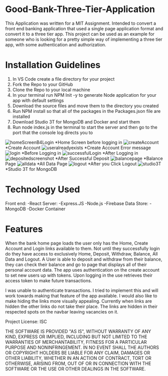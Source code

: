 # Good-Bank-Three-Tier-Application

This Application was written for a MIT Assignment. Intended to convert a front end banking application that used a single page application format and convert it to a three tier app. This project can be used as an example for someone who is looking for a pretty simple way of implementing a three tier app, with some authentication and authorization. 

# Installation Guidelines
1. In VS Code create a file directory for your project
2. Fork the Repo to your GitHub
3. Clone the Repo to your local machine
4. In your terminal run NPM Init -y to generate Node application for your app with default settings
5. Download the source files and move them to the directory you created
6. Run NPM install so that all of the packages in the Packages.json file are installed
7. Download Studio 3T for MongoDB and Docker and start them
8. Run node index.js in the terminal to start the server and then go to the port that the console log directs you to

![homeScreenB4Login](https://user-images.githubusercontent.com/54951171/191431464-fe479ec7-0025-4ebd-b299-af8baeb41b30.JPG)
*Home Screen before logging in
![createAccount](https://user-images.githubusercontent.com/54951171/191431639-36053a9d-a0c0-4dbe-b9fa-7346b8054b3e.JPG)
*Create Account
![useralreadyexists](https://user-images.githubusercontent.com/54951171/191432100-58abdd2c-10b8-4d4e-a760-ff666405de9c.JPG)
*Create Account Error message 
![login](https://user-images.githubusercontent.com/54951171/191431731-56629258-eafa-45f4-a510-e0e24edd9b57.JPG) 
*Before Logging in
![successfulLogin](https://user-images.githubusercontent.com/54951171/191432028-bd03df4a-746f-45f8-a40b-312d21933d19.JPG)
*After Logging in
![depositedscreenshot](https://user-images.githubusercontent.com/54951171/191432217-d143617d-c4b7-4f14-9061-769e692dce32.JPG)
*After Successful Deposit
![balancepage](https://user-images.githubusercontent.com/54951171/191432298-7c7aa88d-9651-46a7-a939-a0393b3a2ff5.JPG)
*Balance Page
![alldata](https://user-images.githubusercontent.com/54951171/191432348-fe705b3e-f4e5-4c24-b841-7c5a5f534e80.JPG)
*All Data Page
![logout](https://user-images.githubusercontent.com/54951171/191432417-0a91343b-e2bd-49bb-bbf5-d8ff478b273a.JPG)
*After you Click Logout 
![studio3T](https://user-images.githubusercontent.com/54951171/191432510-ec78a9c8-1705-4aea-97fc-7b691f3f700e.JPG)
*Studio 3T for MongoDB

# Technology Used
Front end:
-React
Server:
-Express.JS
-Node.js
-Firebase
Data Store:
-MongoDB
-Docker Container

# Features
When the bank home page loads the user only has the Home, Create Account and Login links available to them. Not until they successfully login do they have access to exclusively Home, Deposit, Withdraw, Balance, All Data and Logout. A User is able to deposit and withdraw from their balance, they can check their balance and go to page that displays all of their personal account data. The app uses authentication on the create account to set new users up with tokens. Upon logging in the use retrieves their access token to make future transactions.

I was unable to authenticate transactions. I tried to implement this and will work towards making that feature of the app available. I would also like to make hiding the links more visually appealing. Currently when links are hidden the other links do not take their place. The links are hidden in their respected spots on the navbar leaving vacancies on it.

Project License: ISC

THE SOFTWARE IS PROVIDED "AS IS", WITHOUT WARRANTY OF ANY KIND, EXPRESS OR IMPLIED, INCLUDING BUT NOT LIMITED TO THE WARRANTIES OF MERCHANTABILITY, FITNESS FOR A PARTICULAR PURPOSE AND NONINFRINGEMENT. IN NO EVENT SHALL THE AUTHORS OR COPYRIGHT HOLDERS BE LIABLE FOR ANY CLAIM, DAMAGES OR OTHER LIABILITY, WHETHER IN AN ACTION OF CONTRACT, TORT OR OTHERWISE, ARISING FROM, OUT OF OR IN CONNECTION WITH THE SOFTWARE OR THE USE OR OTHER DEALINGS IN THE SOFTWARE.
